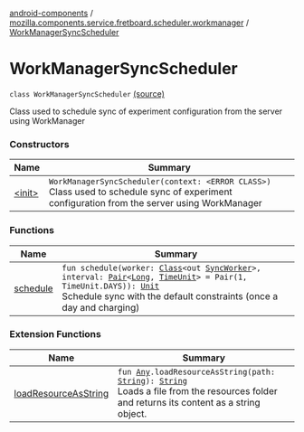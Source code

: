 [android-components](../../index.md) / [mozilla.components.service.fretboard.scheduler.workmanager](../index.md) / [WorkManagerSyncScheduler](./index.md)

# WorkManagerSyncScheduler

`class WorkManagerSyncScheduler` [(source)](https://github.com/mozilla-mobile/android-components/blob/master/components/service/fretboard/src/main/java/mozilla/components/service/fretboard/scheduler/workmanager/WorkManagerSyncScheduler.kt#L19)

Class used to schedule sync of experiment
configuration from the server using WorkManager

### Constructors

| Name | Summary |
|---|---|
| [&lt;init&gt;](-init-.md) | `WorkManagerSyncScheduler(context: <ERROR CLASS>)`<br>Class used to schedule sync of experiment configuration from the server using WorkManager |

### Functions

| Name | Summary |
|---|---|
| [schedule](schedule.md) | `fun schedule(worker: `[`Class`](https://developer.android.com/reference/java/lang/Class.html)`<out `[`SyncWorker`](../-sync-worker/index.md)`>, interval: `[`Pair`](https://kotlinlang.org/api/latest/jvm/stdlib/kotlin/-pair/index.html)`<`[`Long`](https://kotlinlang.org/api/latest/jvm/stdlib/kotlin/-long/index.html)`, `[`TimeUnit`](https://developer.android.com/reference/java/util/concurrent/TimeUnit.html)`> = Pair(1, TimeUnit.DAYS)): `[`Unit`](https://kotlinlang.org/api/latest/jvm/stdlib/kotlin/-unit/index.html)<br>Schedule sync with the default constraints (once a day and charging) |

### Extension Functions

| Name | Summary |
|---|---|
| [loadResourceAsString](../../mozilla.components.support.test.file/kotlin.-any/load-resource-as-string.md) | `fun `[`Any`](https://kotlinlang.org/api/latest/jvm/stdlib/kotlin/-any/index.html)`.loadResourceAsString(path: `[`String`](https://kotlinlang.org/api/latest/jvm/stdlib/kotlin/-string/index.html)`): `[`String`](https://kotlinlang.org/api/latest/jvm/stdlib/kotlin/-string/index.html)<br>Loads a file from the resources folder and returns its content as a string object. |
